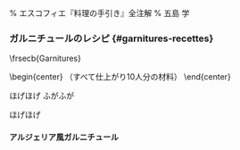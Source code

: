% エスコフィエ『料理の手引き』全注解
% 五島 学


### ガルニチュールのレシピ {#garnitures-recettes}

\frsecb{Garnitures}

\begin{center}
（すべて仕上がり10人分の材料）
\end{center}


ほげほげ
ふがふが

ほげほげ


#### アルジェリア風ガルニチュール 
